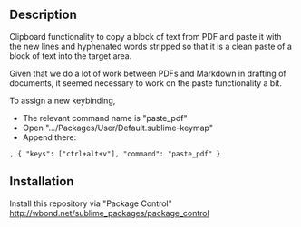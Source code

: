 Description
------------------

Clipboard functionality to copy a block of text from PDF and paste it with the new lines and hyphenated words stripped so that it is a clean paste of a block of text into the target area. 

Given that we do a lot of work between PDFs and Markdown in drafting of documents, it seemed necessary to work on the paste functionality a bit. 

To assign a new keybinding,

* The relevant command name is "paste_pdf"
* Open ".../Packages/User/Default.sublime-keymap"
* Append there:

```
, { "keys": ["ctrl+alt+v"], "command": "paste_pdf" }
```

Installation
------------------

Install this repository via "Package Control" http://wbond.net/sublime_packages/package_control
